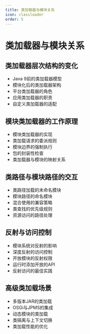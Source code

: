 ```yaml
---
title: 类加载器与模块关系
icon: classloader
order: 5
---
```


# 类加载器与模块关系

## 类加载器层次结构的变化

- Java 9前的类加载器模型
- 模块化后的类加载器架构
- 平台类加载器的角色
- 应用类加载器的职责
- 自定义类加载器的适配

## 模块类加载器的工作原理

- 模块类加载器的实现
- 类加载请求的委派规则
- 模块边界的强制执行
- 包的封装性检查
- 类加载器与模块的映射关系

## 类路径与模块路径的交互

- 类路径加载的未命名模块
- 模块路径的命名模块
- 混合使用的兼容策略
- 类查找的优先级规则
- 资源访问的路径处理

## 反射与访问控制

- 模块系统对反射的影响
- 深度反射的访问控制
- 开放模块的反射权限
- 运行时添加开放的API
- 反射访问的最佳实践

## 高级类加载场景

- 多版本JAR的类加载
- OSGi与JPMS的集成
- 动态模块的类加载
- 类隔离与上下文切换
- 类加载性能的优化
